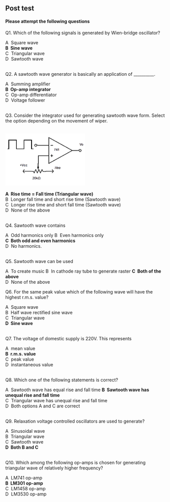 ## Post test
#### Please attempt the following questions

  
Q1. Which of the following signals is generated by Wien-bridge oscillator?  

A  Square wave       
<b>B  Sine wave</b>       
C  Triangular wave   
D  Sawtooth wave        
<br>
  
  
Q2. A sawtooth wave generator is basically an application of \_\_\_\_\_\_\_\_\_\_.  

A  Summing amplifier  
<b>B  Op-amp integrator</b>  
C  Op-amp differentiator  
D  Voltage follower  
<br>
  
  
Q3. Consider the integrator used for generating sawtooth wave form. Select the option depending on the movement of wiper.  
  <br>

![](images/que3(a).png) 

<b>A  Rise time = Fall time (Triangular wave)</b>  
B  Longer fall time and short rise time (Sawtooth wave)  
C  Longer rise time and short fall time (Sawtooth wave)  
D  None of the above  
<br>
  

Q4. Sawtooth wave contains  

A  Odd harmonics only 
B  Even harmonics only  
<b>C  Both odd and even harmonics</b>  
D  No harmonics.  
<br> 

  
Q5. Sawtooth wave can be used  

A  To create music 
B  In cathode ray tube to generate raster
<b>C  Both of the above</b>  
D  None of the above
<br>
  
  
Q6. For the same peak value which of the following wave will have the highest r.m.s. value?  

A  Square wave  
B  Half wave rectified sine wave  
C  Triangular wave  
<b>D  Sine wave</b>  
<br>
  
   
Q7. The voltage of domestic supply is 220V. This represents  

A  mean value  
<b>B  r.m.s. value</b>  
C  peak value  
D  instantaneous value  
<br>


Q8. Which one of the following statements is correct?  

A  Sawtooth wave has equal rise and fall time 
<b>B  Sawtooth wave has unequal rise and fall time</b>  
C  Triangular wave has unequal rise and fall time  
D  Both options A and C are correct  
<br>


Q9. Relaxation voltage controlled oscillators are used to generate?  

A  Sinusoidal wave  
B  Triangular wave  
C  Sawtooth wave  
<b>D  Both B and C</b>  
<br>


Q10. Which among the following op-amps is chosen for generating triangular wave of relatively higher frequency?  

A  LM741 op-amp  
<b>B  LM301 op-amp</b>  
C  LM1458 op-amp  
D  LM3530 op-amp  



 


  
